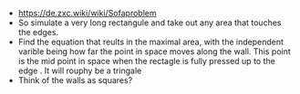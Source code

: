  - https://de.zxc.wiki/wiki/Sofaproblem
 - So simulate a very long rectangule and take out any area that touches the edges.
 - Find the equation that reults in the maximal area, with the independent varible being how far the point in space moves along the wall. This point is the mid point in space when the rectagle is fully pressed up to the edge . It will rouphy be a tringale
 - Think of the walls as squares?
<!--stackedit_data:
eyJoaXN0b3J5IjpbLTEzNjgwNzg5MzAsMTc2NzQyNzE4M119
-->